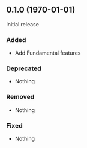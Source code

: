 ## 0.1.0 (1970-01-01)

Initial release

### Added

- Add Fundamental features

### Deprecated

- Nothing

### Removed

- Nothing

### Fixed

- Nothing
